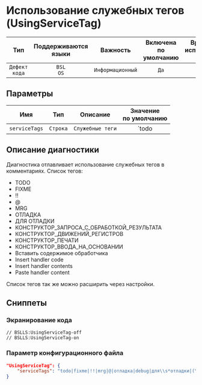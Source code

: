 # Использование служебных тегов (UsingServiceTag)

|      Тип      |    Поддерживаются<br>языки    |     Важность     |    Включена<br>по умолчанию    |    Время на<br>исправление (мин)    |     Теги      |
|:-------------:|:-----------------------------:|:----------------:|:------------------------------:|:-----------------------------------:|:-------------:|
| `Дефект кода` |         `BSL`<br>`OS`         | `Информационный` |              `Да`              |                 `0`                 | `badpractice` |

## Параметры 


|      Имя      |   Тип    |     Описание     |                                                                                                       Значение<br>по умолчанию                                                                                                        |
|:-------------:|:--------:|:----------------:|:-------------------------------------------------------------------------------------------------------------------------------------------------------------------------------------------------------------------------------------:|
| `serviceTags` | `Строка` | `Служебные теги` | `todo|fixme|!!|mrg|@|отладка|debug|для\s*отладки|(\{\{|\}\})КОНСТРУКТОР_|(\{\{|\}\})MRG|Вставить\s*содержимое\s*обработчика|Paste\s*handler\s*content|Insert\s*handler\s*code|Insert\s*handler\s*content|Insert\s*handler\s*contents` |
<!-- Блоки выше заполняются автоматически, не трогать -->
## Описание диагностики

Диагностика отлавливает использование служебных тегов в комментариях. Список тегов:

* TODO
* FIXME
* !!
* @
* MRG
* ОТЛАДКА
* ДЛЯ ОТЛАДКИ
* КОНСТРУКТОР_ЗАПРОСА_С_ОБРАБОТКОЙ_РЕЗУЛЬТАТА
* КОНСТРУКТОР_ДВИЖЕНИЙ_РЕГИСТРОВ
* КОНСТРУКТОР_ПЕЧАТИ
* КОНСТРУКТОР_ВВОДА_НА_ОСНОВАНИИ
* Вставить содержимое обработчика
* Insert handler code
* Insert handler contents
* Paste handler content

Список тегов так же можно расширить через настройки.

## Сниппеты

<!-- Блоки ниже заполняются автоматически, не трогать -->
### Экранирование кода

```bsl
// BSLLS:UsingServiceTag-off
// BSLLS:UsingServiceTag-on
```

### Параметр конфигурационного файла

```json
"UsingServiceTag": {
    "serviceTags": "todo|fixme|!!|mrg|@|отладка|debug|для\\s*отладки|(\\{\\{|\\}\\})КОНСТРУКТОР_|(\\{\\{|\\}\\})MRG|Вставить\\s*содержимое\\s*обработчика|Paste\\s*handler\\s*content|Insert\\s*handler\\s*code|Insert\\s*handler\\s*content|Insert\\s*handler\\s*contents"
}
```
